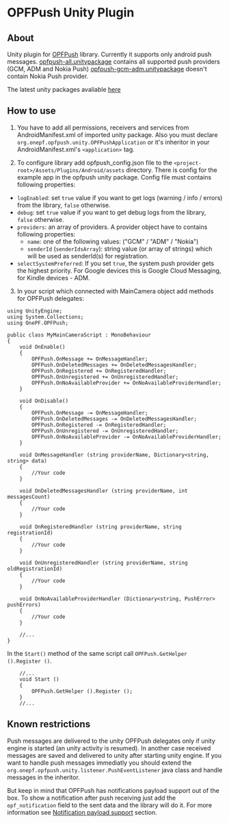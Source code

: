 OPFPush Unity Plugin
====================

About
-----
Unity plugin for [OPFPush](https://github.com/onepf/OPFPush) library.
Currently it supports only android push messages.
[opfpush-all.unitypackage](http://todo) contains all supported push providers (GCM, ADM and Nokia Push)
[opfpush-gcm-adm.unitypackage](http://todo) doesn't contain Nokia Push provider.

The latest unity packages avaliable [here](http://todo)

How to use
-----
1) You have to add all permissions, receivers and services from AndroidManifest.xml of imported unity package. Also you must declare `org.onepf.opfpush.unity.OPFPushApplication` or it's inheritor in your AndroidManifest.xml's `<application>` tag. 

2) To configure library add opfpush_config.json file to the `<project-root>/Assets/Plugins/Android/assets` directory. There is config for the example app in the opfpush unity package. 
Config file must contains following properties: 
* `logEnabled`: set `true` value if you want to get logs (warning / info / errors) from the library, `false` otherwise.
* `debug`: set `true` value if you want to get debug logs from the library, `false` otherwise.
* `providers`: an array of providers. A provider object have to contains following properties:
    *  `name`: one of the following values: ("GCM" / "ADM" / "Nokia")
    *  `senderId` (`senderIdsArray`): string value (or array of strings) which will be used as senderId(s) for registration.
*  `selectSystemPreferred`: If you set `true`, the system push provider gets the highest priority. For Google devices this is Google Cloud Messaging, for Kindle devices - ADM.
    
3) In your script which connected with MainCamera object add methods for OPFPush delegates:

```
using UnityEngine;
using System.Collections;
using OnePF.OPFPush;

public class MyMainCameraScript : MonoBehaviour
{
    void OnEnable()
    {
        OPFPush.OnMessage += OnMessageHandler;
		OPFPush.OnDeletedMessages += OnDeletedMessagesHandler;
		OPFPush.OnRegistered += OnRegisteredHandler;
		OPFPush.OnUnregistered += OnUnregisteredHandler;
		OPFPush.OnNoAvailableProvider += OnNoAvailableProviderHandler;
    }

    void OnDisable()
    {
        OPFPush.OnMessage -= OnMessageHandler;
		OPFPush.OnDeletedMessages -= OnDeletedMessagesHandler;
		OPFPush.OnRegistered -= OnRegisteredHandler;
		OPFPush.OnUnregistered -= OnUnregisteredHandler;
		OPFPush.OnNoAvailableProvider -= OnNoAvailableProviderHandler;
    }

    void OnMessageHandler (string providerName, Dictionary<string, string> data)
    {
        //Your code
    }
    
    void OnDeletedMessagesHandler (string providerName, int messagesCount)
    {
        //Your code
    }
    
    void OnRegisteredHandler (string providerName, string registrationId)
    {
        //Your code
    }
    
    void OnUnregisteredHandler (string providerName, string oldRegistrationId)
    {
        //Your code
    }
    
    void OnNoAvailableProviderHandler (Dictionary<string, PushError> pushErrors)
    {
        //Your code
    }
    
    //...
}
```

In the `Start()` method of the same script call `OPFPush.GetHelper ().Register ()`.

```
    //...
	void Start ()
	{
		OPFPush.GetHelper ().Register ();
	}
    //...
```

Known restrictions
-----

Push messages are delivered to the unity OPFPush delegates only if unity engine is started (an unity activity is resumed). In another case received messages are saved and delivered to unity after starting unity engine. If you want to handle push messages immediatly you should extend the `org.onepf.opfpush.unity.listener.PushEventListener` java class and handle messages in the inheritor. 

But keep in mind that OPFPush has notifications payload support out of the box. To show a notification after push receiving just add  the `opf_notification` field to the sent data and the library will do it. For more information see [Notification payload support](https://github.com/onepf/OPFPush/wiki/Notification-payload-support) section.
